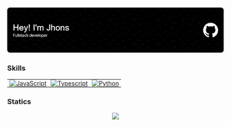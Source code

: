 ![Header](./assets/github-header-image.png)

### Skills

<div align="center">
  <table style="border-collapse: collapse;">
    <tr>
      <td style="padding: 0 5px;"><a href="https://developer.mozilla.org/en-US/docs/Web/JavaScript" target="_blank" rel="noreferrer"><img src="https://upload.wikimedia.org/wikipedia/commons/thumb/6/6a/JavaScript-logo.png/800px-JavaScript-logo.png" width="36" height="36" alt="JavaScript" /></a></td>
      <td style="padding: 0 5px;"><a href="https://www.typescriptlang.org/" target="_blank" rel="noreferrer"><img src="https://upload.wikimedia.org/wikipedia/commons/thumb/4/4c/Typescript_logo_2020.svg/2048px-Typescript_logo_2020.svg.png" width="36" height="36" alt="Typescript" /></a></td>
      <td style="padding: 0 5px;"><a href="https://www.python.org/" target="_blank" rel="noreferrer"><img src="https://upload.wikimedia.org/wikipedia/commons/thumb/c/c3/Python-logo-notext.svg/1869px-Python-logo-notext.svg.png" width="36" height="36" alt="Python" /></a></td>
    </tr>
  </table>
</div>

### Statics

<div id="skills" align="center">
  <img src="https://github-readme-stats.vercel.app/api/top-langs/?username=codespace21&layout=compact&theme=dark"/>
</div>

<br>

<div id="views" align="center">
  <img src="https://komarev.com/ghpvc/?username=codespace21&style=flat-square&color=blue" alt="" />
</div>
